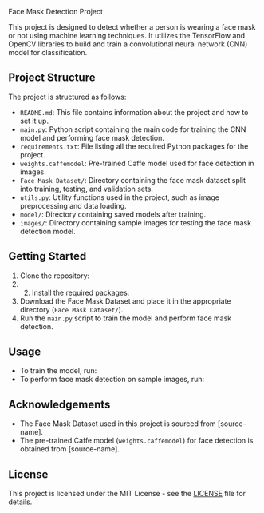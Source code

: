 Face Mask Detection Project

This project is designed to detect whether a person is wearing a face mask or not using machine learning techniques. It utilizes the TensorFlow and OpenCV libraries to build and train a convolutional neural network (CNN) model for classification.

## Project Structure

The project is structured as follows:

- `README.md`: This file contains information about the project and how to set it up.
- `main.py`: Python script containing the main code for training the CNN model and performing face mask detection.
- `requirements.txt`: File listing all the required Python packages for the project.
- `weights.caffemodel`: Pre-trained Caffe model used for face detection in images.
- `Face Mask Dataset/`: Directory containing the face mask dataset split into training, testing, and validation sets.
- `utils.py`: Utility functions used in the project, such as image preprocessing and data loading.
- `model/`: Directory containing saved models after training.
- `images/`: Directory containing sample images for testing the face mask detection model.

## Getting Started

1. Clone the repository:
2. 2. Install the required packages:
3. Download the Face Mask Dataset and place it in the appropriate directory (`Face Mask Dataset/`).
4. Run the `main.py` script to train the model and perform face mask detection.

## Usage

- To train the model, run:
- To perform face mask detection on sample images, run:

## Acknowledgements

- The Face Mask Dataset used in this project is sourced from [source-name].
- The pre-trained Caffe model (`weights.caffemodel`) for face detection is obtained from [source-name].

## License

This project is licensed under the MIT License - see the [LICENSE](LICENSE) file for details.
